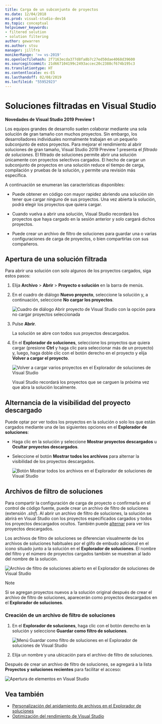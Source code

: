 ```yaml
---
title: Carga de un subconjunto de proyectos
ms.date: 12/04/2018
ms.prod: visual-studio-dev16
ms.topic: conceptual
helpviewer_keywords:
- filtered solution
- solution filtering
author: gewarren
ms.author: stsu
manager: jillfra
monikerRange: '>= vs-2019'
ms.openlocfilehash: 2f7163ecda377d8fa8b7c27ed50dae4068d39600
ms.sourcegitcommit: 21d667104199c2493accec20c2388cf674b195c3
ms.translationtype: HT
ms.contentlocale: es-ES
ms.lasthandoff: 02/08/2019
ms.locfileid: "55952923"
---
```

# <a name="filtered-solutions-in-visual-studio"></a>Soluciones filtradas en Visual Studio

**Novedades de Visual Studio 2019 Preview 1**

Los equipos grandes de desarrollo suelen colaborar mediante una sola solución de gran tamaño con muchos proyectos. Sin embargo, los desarrolladores individuales normalmente trabajan en un pequeño subconjunto de estos proyectos. Para mejorar el rendimiento al abrir soluciones de gran tamaño, Visual Studio 2019 Preview 1 presenta el *filtrado de soluciones*. El filtrado de soluciones permite abrir una solución únicamente con proyectos selectivos cargados. El hecho de cargar un subconjunto de proyectos en una solución reduce el tiempo de carga, compilación y pruebas de la solución, y permite una revisión más específica.

A continuación se enumeran las características disponibles:

- Puede obtener en código con mayor rapidez abriendo una solución sin tener que cargar ninguno de sus proyectos. Una vez abierta la solución, podrá elegir los proyectos que quiera cargar.

- Cuando vuelva a abrir una solución, Visual Studio recordará los proyectos que haya cargado en la sesión anterior y solo cargará dichos proyectos.

- Puede crear un archivo de filtro de soluciones para guardar una o varias configuraciones de carga de proyectos, o bien compartirlas con sus compañeros.

## <a name="open-a-filtered-solution"></a>Apertura de una solución filtrada

Para abrir una solución con solo algunos de los proyectos cargados, siga estos pasos:

1. Elija **Archivo** > **Abrir** > **Proyecto o solución** en la barra de menús.

2. En el cuadro de diálogo **Nuevo proyecto**, seleccione la solución y, a continuación, seleccione **No cargar los proyectos**.

   ![Cuadro de diálogo Abrir proyecto de Visual Studio con la opción para no cargar proyectos seleccionada](media/filtered-solutions/do-not-load-projects.png)

3. Pulse **Abrir**.

   La solución se abre con todos sus proyectos descargados.

4. En el **Explorador de soluciones**, seleccione los proyectos que quiera cargar (presione **Ctrl** y haga clic para seleccionar más de un proyecto) y, luego, haga doble clic con el botón derecho en el proyecto y elija **Volver a cargar el proyecto**.

   ![Volver a cargar varios proyectos en el Explorador de soluciones de Visual Studio](media/filtered-solutions/reload-project.png)

   Visual Studio recordará los proyectos que se carguen la próxima vez que abra la solución localmente.

## <a name="toggle-unloaded-project-visibility"></a>Alternancia de la visibilidad del proyecto descargado

Puede optar por ver todos los proyectos en la solución o solo los que están cargados mediante una de las siguientes opciones en el **Explorador de soluciones**:

- Haga clic en la solución y seleccione **Mostrar proyectos descargados** u **Ocultar proyectos descargados**.

- Seleccione el botón **Mostrar todos los archivos** para alternar la visibilidad de los proyectos descargados.

   ![Botón Mostrar todos los archivos en el Explorador de soluciones de Visual Studio](media/filtered-solutions/show-all-files.PNG)

## <a name="solution-filter-files"></a>Archivos de filtro de soluciones

Para compartir la configuración de carga de proyecto o confirmarla en el control de código fuente, puede crear un archivo de filtro de soluciones (extensión *.slnf*). Al abrir un archivo de filtro de soluciones, la solución se abrirá en Visual Studio con los proyectos especificados cargados y todos los proyectos descargados ocultos. También puede [alternar](#toggle-unloaded-project-visibility) para ver los proyectos descargados.

Los archivos de filtro de soluciones se diferencian visualmente de los archivos de soluciones habituales por el glifo de embudo adicional en el icono situado junto a la solución en el **Explorador de soluciones**. El nombre del filtro y el número de proyectos cargados también se muestran al lado del nombre de la solución.

![Archivo de filtro de soluciones abierto en el Explorador de soluciones de Visual Studio](media/filtered-solutions/solution-filter.PNG)

> [!NOTE]
> Si se agregan proyectos nuevos a la solución original después de crear el archivo de filtro de soluciones, aparecerán como proyectos descargados en el **Explorador de soluciones**.

### <a name="create-a-solution-filter-file"></a>Creación de un archivo de filtro de soluciones

1. En el **Explorador de soluciones**, haga clic con el botón derecho en la solución y seleccione **Guardar como filtro de soluciones**.

   ![Menú Guardar como filtro de soluciones en el Explorador de soluciones de Visual Studio](media/filtered-solutions/save-as-solution-filter.png)

2. Elija un nombre y una ubicación para el archivo de filtro de soluciones.

Después de crear un archivo de filtro de soluciones, se agregará a la lista **Proyectos y soluciones recientes** para facilitar el acceso:

![Apertura de elementos en Visual Studio](media/filtered-solutions/open-recent.png)

## <a name="see-also"></a>Vea también

- [Personalización del anidamiento de archivos en el Explorador de soluciones](file-nesting-solution-explorer.md)
- [Optimización del rendimiento de Visual Studio](optimize-visual-studio-performance.md)